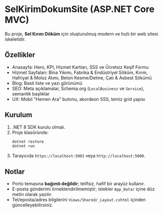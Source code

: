 # SelKirimDokumSite (ASP.NET Core MVC)

Bu proje, **Sel Kırım Döküm** için oluşturulmuş modern ve hızlı bir web sitesi iskeletidir.

## Özellikler
- Anasayfa: Hero, KPI, Hizmet Kartları, SSS ve Ücretsiz Keşif Formu
- Hizmet Sayfaları: Bina Yıkımı, Fabrika & Endüstriyel Söküm, Kırım, Hafriyat & Moloz Atımı, Beton Kesme/Delme, Çatı & Asbest Sökümü
- Blog: Basit liste ve yazı görünümü
- SEO: Meta açıklamalar, Schema.org (`LocalBusiness` ve `Service`), semantik başlıklar
- UX: Mobil "Hemen Ara" butonu, akordeon SSS, temiz grid yapısı

## Kurulum
1. .NET 8 SDK kurulu olmalı.
2. Proje klasöründe:
   ```bash
   dotnet restore
   dotnet run
   ```
3. Tarayıcıda `https://localhost:5001` veya `http://localhost:5000`.

## Notlar
- Porto temasına **bağımlı değildir**; telifsiz, hafif bir arayüz kullanır.
- E-posta gönderimi örneklendirilmemiştir; istekler `App_Data/` içine düz metin olarak yazılır.
- Tel/eposta/adres bilgilerini `Views/Shared/_Layout.cshtml` içinden güncelleyebilirsiniz.